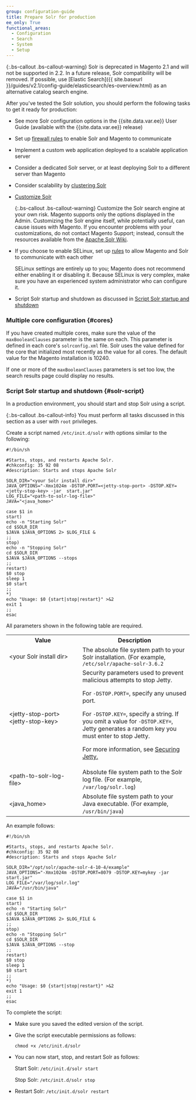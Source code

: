 ```yaml
---
group: configuration-guide
title: Prepare Solr for production
ee_only: True
functional_areas:
  - Configuration
  - Search
  - System
  - Setup
---
```


{:.bs-callout .bs-callout-warning}
Solr is deprecated in Magento 2.1 and will not be supported in 2.2. In a future release, Solr compatibility will be removed. If possible, use [Elastic Search]({{ site.baseurl }}/guides/v2.1/config-guide/elasticsearch/es-overview.html) as an alternative catalog search engine.

After you've tested the Solr solution, you should perform the following tasks to get it ready for production:

*	See more Solr configuration options in the {{site.data.var.ee}} User Guide (available with the {{site.data.var.ee}} release)
*	Set up [firewall rules](https://fedoraproject.org/wiki/How_to_edit_iptables_rules) to enable Solr and Magento to communicate
*	Implement a custom web application deployed to a scalable application server
*	Consider a dedicated Solr server, or at least deploying Solr to a different server than Magento
*	Consider scalability by [clustering Solr](https://cwiki.apache.org/confluence/display/solr/SolrCloud)
*	[Customize Solr](http://wiki.apache.org/solr)

	{:.bs-callout .bs-callout-warning}
	Customize the Solr search engine at your own risk. Magento supports only the options displayed in the Admin. Customizing the Solr engine itself, while potentially useful, can cause issues with Magento. If you encounter problems with your customizations, do not contact Magento Support; instead, consult the resources available from the [Apache Solr Wiki](http://wiki.apache.org/solr/).

*	If you choose to enable SELinux, set up [rules](http://wiki.centos.org/HowTos/SELinux) to allow Magento and Solr to communicate with each other

	SELinux settings are entirely up to you; Magento does not recommend either enabling it or disabling it. Because SELinux is very complex, make sure you have an experienced system administrator who can configure it.
*	Script Solr startup and shutdown as discussed in [Script Solr startup and shutdown](#solr-script)

### Multiple core configuration {#cores}

If you have created multiple cores, make sure the value of the `maxBooleanClauses` parameter is the same on each. This parameter is defined in each core's `solrconfig.xml` file. Solr uses the value defined for the core that initialized most recently as the value for all cores. The default value for the Magento installation is 10240.

If one or more of the `maxBooleanClauses` parameters is set too low, the search results page could display no results.

### Script Solr startup and shutdown {#solr-script}

In a production environment, you should start and stop Solr using a script.

{:.bs-callout .bs-callout-info}
You must perform all tasks discussed in this section as a user with `root` privileges.

Create a script named <code>/etc/init.d/solr</code> with options similar to the following:

```shell
#!/bin/sh

#Starts, stops, and restarts Apache Solr.
#chkconfig: 35 92 08
#description: Starts and stops Apache Solr

SOLR_DIR="<your Solr install dir>"
JAVA_OPTIONS="-Xmx1024m -DSTOP.PORT=<jetty-stop-port> -DSTOP.KEY=<jetty-stop-key> -jar  start.jar"
LOG_FILE="<path-to-solr-log-file>"
JAVA="<java_home>"

case $1 in
start)
echo -n "Starting Solr"
cd $SOLR_DIR
$JAVA $JAVA_OPTIONS 2> $LOG_FILE &
;;
stop)
echo -n "Stopping Solr"
cd $SOLR_DIR
$JAVA $JAVA_OPTIONS --stops
;;
restart)
$0 stop
sleep 1
$0 start
;;
*)
echo "Usage: $0 {start|stop|restart}" >&2
exit 1
;;
esac
```

All parameters shown in the following table are required.

<table>
<col width="200" />
<col width="300" />
<tbody>
<tr>
  <th>Value</th>
  <th>Description</th>
</tr>
<tr>
  <td>&lt;your Solr install dir></td>
  <td>The absolute file system path to your Solr installation. (For example, <code>/etc/solr/apache-solr-3.6.2</code></td>
</tr>
<tr>
  <td>&lt;jetty-stop-port><br />
  &lt;jetty-stop-key></td>
  <td>Security parameters used to prevent malicious attempts to stop Jetty.

  For <code>-DSTOP.PORT=</code>, specify any unused port.

  For <code>-DSTOP.KEY=</code>, specify a string. If you omit a value for <code>-DSTOP.KEY=</code>, Jetty generates a random key you must enter to stop Jetty.

  For more information, see <a href="https://wiki.eclipse.org/Jetty/Howto/Configure_SSL">Securing Jetty.</a>
</td>
</tr>
<tr>
  <td>&lt;path-to-solr-log-file></td>
  <td>Absolute file system path to the Solr log file. (For example, <code>/var/log/solr.log</code>)</td>
</tr>
<tr>
  <td>&lt;java_home></td>
  <td>Absolute file system path to your Java executable. (For example, <code>/usr/bin/java</code>)</td>
</tr>
</tbody>
</table>

An example follows:

```shell
#!/bin/sh

#Starts, stops, and restarts Apache Solr.
#chkconfig: 35 92 08
#description: Starts and stops Apache Solr

SOLR_DIR="/opt/solr/apache-solr-4-10-4/example"
JAVA_OPTIONS="-Xmx1024m -DSTOP.PORT=8079 -DSTOP.KEY=mykey -jar  start.jar"
LOG_FILE="/var/log/solr.log"
JAVA="/usr/bin/java"

case $1 in
start)
echo -n "Starting Solr"
cd $SOLR_DIR
$JAVA $JAVA_OPTIONS 2> $LOG_FILE &
;;
stop)
echo -n "Stopping Solr"
cd $SOLR_DIR
$JAVA $JAVA_OPTIONS --stop
;;
restart)
$0 stop
sleep 1
$0 start
;;
*)
echo "Usage: $0 {start|stop|restart}" >&2
exit 1
;;
esac
```

To complete the script:

*	Make sure you saved the edited version of the script.
*	Give the script executable permissions as follows:

		chmod +x /etc/init.d/solr
*	You can now start, stop, and restart Solr as follows:

	Start Solr: `/etc/init.d/solr start`

	Stop Solr: `/etc/init.d/solr stop`
*	Restart Solr: `/etc/init.d/solr restart`
